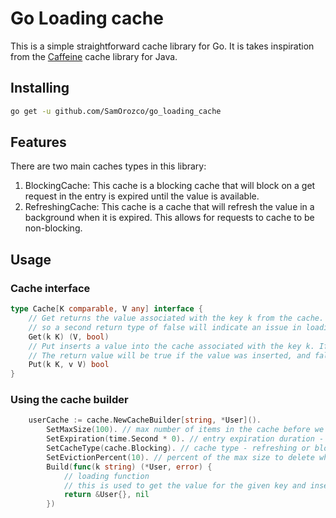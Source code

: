 # Go Loading cache

This is a simple straightforward cache library for Go. It is takes inspiration from the [Caffeine](https://github.com/ben-manes/caffeine) cache library for Java.

## Installing
```bash
go get -u github.com/SamOrozco/go_loading_cache
```

## Features
There are two main caches types in this library:
1. BlockingCache: This cache is a blocking cache that will block on a get request in the entry is expired until the value is available.
2. RefreshingCache: This cache is a cache that will refresh the value in a background when it is expired. This allows for requests to cache to be non-blocking.

## Usage


### Cache interface
```go
type Cache[K comparable, V any] interface {
	// Get returns the value associated with the key k from the cache. The second return type will be false if the key was not able to be loaded.
	// so a second return type of false will indicate an issue in loading the value and it will not be put in the cache
	Get(k K) (V, bool)
	// Put inserts a value into the cache associated with the key k. If the key already exists, the value will be updated.
	// The return value will be true if the value was inserted, and false if the value was updated.
	Put(k K, v V) bool
}
```

### Using the cache builder
```go
	userCache := cache.NewCacheBuilder[string, *User]().
		SetMaxSize(100). // max number of items in the cache before we remove items - default 10
		SetExpiration(time.Second * 0). // entry expiration duration - default 0 or no expiration
		SetCacheType(cache.Blocking). // cache type - refreshing or blocking - default blocking
		SetEvictionPercent(10). // percent of the max size to delete when the cache is full - default 10
		Build(func(k string) (*User, error) {
			// loading function
			// this is used to get the value for the given key and insert into the cache
			return &User{}, nil
		})
```

